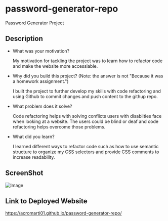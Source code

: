 # password-generator-repo
Password Generator Project

## Description

- What was your motivation?

    My motivation for tackling the project was to learn how to refactor code and make the website more accessiable.

- Why did you build this project? (Note: the answer is not "Because it was a homework assignment.")

    I built the project to further develop my skills with code refactoring and using Github to commit changes and push content to the githup repo. 

- What problem does it solve?

    Code refactoring helps with solving conflicts users with disabilties face when looking at a website. The users could be blind or deaf and code refactoring helps overcome those problems.

- What did you learn?

    I learned different ways to refactor code such as how to use semantic structure to organize my CSS selectors and provide CSS comments to increase readability.

## ScreenShot

![Image](./assets/images/webScreenshot.png)

<!-- ![Image](https://source.unsplash.com/random/100X100) -->

## Link to Deployed Website

https://acromarti01.github.io/password-generator-repo/

<!-- Moving to the repo, fantastic work giving it a unique name, committing multiple times, and creating a README with all the requirements. I suggest displaying the screenshot instead of providing it as a link. To do so, add a "!" before the alt text and remove "Screenshot" within the parentheses. It should look like this, Screenshot. Here is a link on markdown that may help, https://medium.com/nerd-for-tech/mastering-markdown-32d4cb2c4091.  -->





